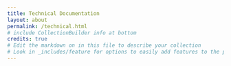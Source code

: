 ```yaml
---
title: Technical Documentation
layout: about
permalink: /technical.html
# include CollectionBuilder info at bottom
credits: true
# Edit the markdown on in this file to describe your collection
# Look in _includes/feature for options to easily add features to the page
---
```

